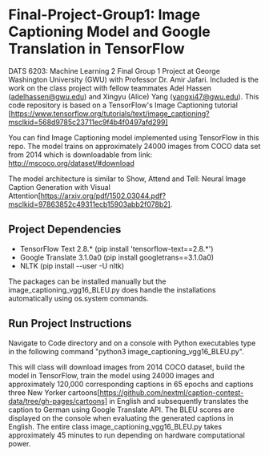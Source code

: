 # Final-Project-Group1: Image Captioning Model and Google Translation in TensorFlow
DATS 6203: Machine Learning 2 Final Group 1 Project at George Washington University (GWU) with Professor Dr. Amir Jafari. Included is the work on the class project with fellow teammates Adel Hassen (adelhassen@gwu.edu) and Xingyu (Alice) Yang (yangxi47@gwu.edu). This code repository is based on a TensorFlow's Image Captioning tutorial [https://www.tensorflow.org/tutorials/text/image_captioning?msclkid=568d9785c23711ec9f4b4f0497afd299]

You can find Image Captioning model implemented using TensorFlow in this repo. The model trains on approximately 24000 images from COCO data set from 2014 which is downloadable from link: http://mscoco.org/dataset/#download

The model architecture is similar to Show, Attend and Tell: Neural Image Caption Generation with Visual Attention[https://arxiv.org/pdf/1502.03044.pdf?msclkid=97863852c49311ecb15903abb2f078b2].


## Project Dependencies
  * TensorFlow Text 2.8.* (pip install 'tensorflow-text==2.8.*')
  * Google Translate 3.1.0a0 (pip install googletrans==3.1.0a0)
  * NLTK (pip install --user -U nltk)

The packages can be installed manually but the image_captioning_vgg16_BLEU.py does handle the installations automatically using os.system commands.

## Run Project Instructions
Navigate to Code directory and on a console with Python executables type in the following command "python3 image_captioning_vgg16_BLEU.py". 

This will class will download images from 2014 COCO dataset, build the model in TensorFlow, train the model using 24000 images and approximately 120,000 corresponding captions in 65 epochs and captions three New Yorker cartoons[https://github.com/nextml/caption-contest-data/tree/gh-pages/cartoons] in English and subsequently translates the caption to German using Google Translate API. The BLEU scores are displayed on the console when evaluating the generated captions in English. The entire class image_captioning_vgg16_BLEU.py takes approximately 45 minutes to run depending on hardware computational power.  
